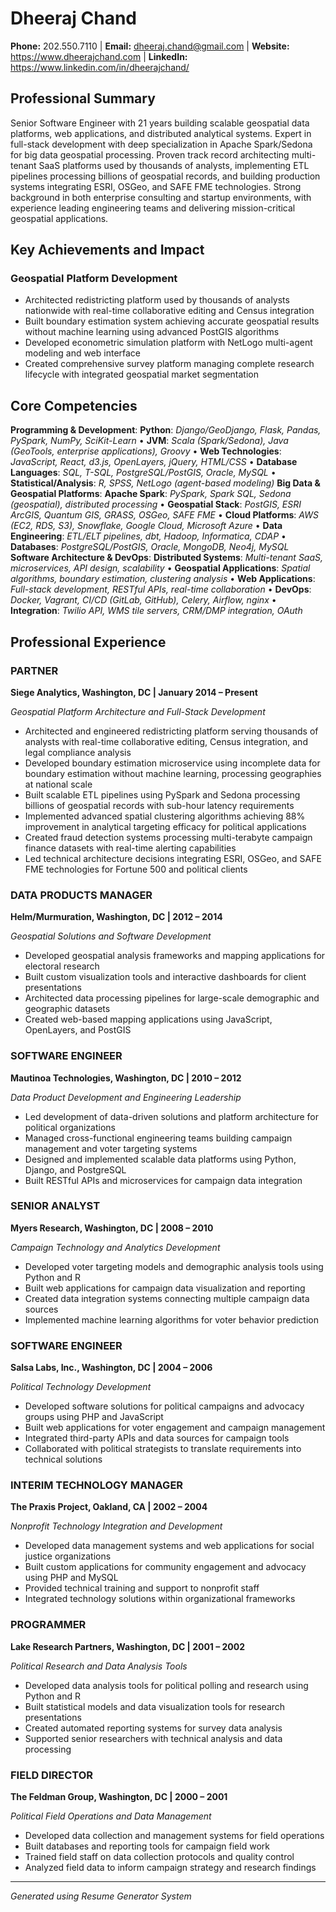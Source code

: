 # Dheeraj Chand

**Phone:** 202.550.7110 | **Email:** dheeraj.chand@gmail.com | **Website:** https://www.dheerajchand.com | **LinkedIn:** https://www.linkedin.com/in/dheerajchand/

## Professional Summary

Senior Software Engineer with 21 years building scalable geospatial data platforms, web applications, and distributed analytical systems. Expert in full-stack development with deep specialization in Apache Spark/Sedona for big data geospatial processing. Proven track record architecting multi-tenant SaaS platforms used by thousands of analysts, implementing ETL pipelines processing billions of geospatial records, and building production systems integrating ESRI, OSGeo, and SAFE FME technologies. Strong background in both enterprise consulting and startup environments, with experience leading engineering teams and delivering mission-critical geospatial applications.

## Key Achievements and Impact

### Geospatial Platform Development
- Architected redistricting platform used by thousands of analysts nationwide with real-time collaborative editing and Census integration
- Built boundary estimation system achieving accurate geospatial results without machine learning using advanced PostGIS algorithms
- Developed econometric simulation platform with NetLogo multi-agent modeling and web interface
- Created comprehensive survey platform managing complete research lifecycle with integrated geospatial market segmentation

## Core Competencies

**Programming & Development**: **Python**: *Django/GeoDjango, Flask, Pandas, PySpark, NumPy, SciKit-Learn* • **JVM**: *Scala (Spark/Sedona), Java (GeoTools, enterprise applications), Groovy* • **Web Technologies**: *JavaScript, React, d3.js, OpenLayers, jQuery, HTML/CSS* • **Database Languages**: *SQL, T-SQL, PostgreSQL/PostGIS, Oracle, MySQL* • **Statistical/Analysis**: *R, SPSS, NetLogo (agent-based modeling)*
**Big Data & Geospatial Platforms**: **Apache Spark**: *PySpark, Spark SQL, Sedona (geospatial), distributed processing* • **Geospatial Stack**: *PostGIS, ESRI ArcGIS, Quantum GIS, GRASS, OSGeo, SAFE FME* • **Cloud Platforms**: *AWS (EC2, RDS, S3), Snowflake, Google Cloud, Microsoft Azure* • **Data Engineering**: *ETL/ELT pipelines, dbt, Hadoop, Informatica, CDAP* • **Databases**: *PostgreSQL/PostGIS, Oracle, MongoDB, Neo4j, MySQL*
**Software Architecture & DevOps**: **Distributed Systems**: *Multi-tenant SaaS, microservices, API design, scalability* • **Geospatial Applications**: *Spatial algorithms, boundary estimation, clustering analysis* • **Web Applications**: *Full-stack development, RESTful APIs, real-time collaboration* • **DevOps**: *Docker, Vagrant, CI/CD (GitLab, GitHub), Celery, Airflow, nginx* • **Integration**: *Twilio API, WMS tile servers, CRM/DMP integration, OAuth*

## Professional Experience

### PARTNER
**Siege Analytics, Washington, DC | January 2014 – Present**

*Geospatial Platform Architecture and Full-Stack Development*

- Architected and engineered redistricting platform serving thousands of analysts with real-time collaborative editing, Census integration, and legal compliance analysis
- Developed boundary estimation microservice using incomplete data for boundary estimation without machine learning, processing geographies at national scale
- Built scalable ETL pipelines using PySpark and Sedona processing billions of geospatial records with sub-hour latency requirements
- Implemented advanced spatial clustering algorithms achieving 88% improvement in analytical targeting efficacy for political applications
- Created fraud detection systems processing multi-terabyte campaign finance datasets with real-time alerting capabilities
- Led technical architecture decisions integrating ESRI, OSGeo, and SAFE FME technologies for Fortune 500 and political clients

### DATA PRODUCTS MANAGER
**Helm/Murmuration, Washington, DC | 2012 – 2014**

*Geospatial Solutions and Software Development*

- Developed geospatial analysis frameworks and mapping applications for electoral research
- Built custom visualization tools and interactive dashboards for client presentations
- Architected data processing pipelines for large-scale demographic and geographic datasets
- Created web-based mapping applications using JavaScript, OpenLayers, and PostGIS

### SOFTWARE ENGINEER
**Mautinoa Technologies, Washington, DC | 2010 – 2012**

*Data Product Development and Engineering Leadership*

- Led development of data-driven solutions and platform architecture for political organizations
- Managed cross-functional engineering teams building campaign management and voter targeting systems
- Designed and implemented scalable data platforms using Python, Django, and PostgreSQL
- Built RESTful APIs and microservices for campaign data integration

### SENIOR ANALYST
**Myers Research, Washington, DC | 2008 – 2010**

*Campaign Technology and Analytics Development*

- Developed voter targeting models and demographic analysis tools using Python and R
- Built web applications for campaign data visualization and reporting
- Created data integration systems connecting multiple campaign data sources
- Implemented machine learning algorithms for voter behavior prediction

### SOFTWARE ENGINEER
**Salsa Labs, Inc., Washington, DC | 2004 – 2006**

*Political Technology Development*

- Developed software solutions for political campaigns and advocacy groups using PHP and JavaScript
- Built web applications for voter engagement and campaign management
- Integrated third-party APIs and data sources for campaign tools
- Collaborated with political strategists to translate requirements into technical solutions

### INTERIM TECHNOLOGY MANAGER
**The Praxis Project, Oakland, CA | 2002 – 2004**

*Nonprofit Technology Integration and Development*

- Developed data management systems and web applications for social justice organizations
- Built custom applications for community engagement and advocacy using PHP and MySQL
- Provided technical training and support to nonprofit staff
- Integrated technology solutions within organizational frameworks

### PROGRAMMER
**Lake Research Partners, Washington, DC | 2001 – 2002**

*Political Research and Data Analysis Tools*

- Developed data analysis tools for political polling and research using Python and R
- Built statistical models and data visualization tools for research presentations
- Created automated reporting systems for survey data analysis
- Supported senior researchers with technical analysis and data processing

### FIELD DIRECTOR
**The Feldman Group, Washington, DC | 2000 – 2001**

*Political Field Operations and Data Management*

- Developed data collection and management systems for field operations
- Built databases and reporting tools for campaign field work
- Trained field staff on data collection protocols and quality control
- Analyzed field data to inform campaign strategy and research findings

---

*Generated using Resume Generator System*